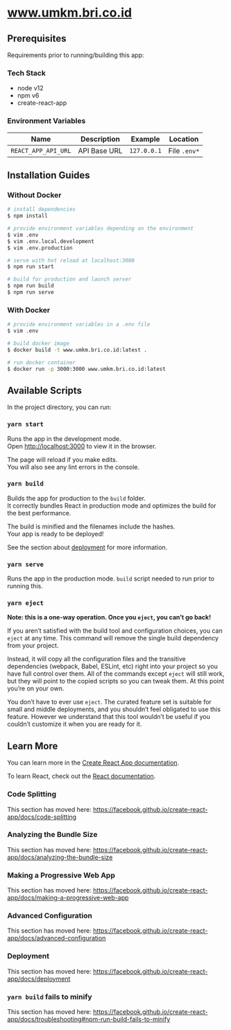 # www.umkm.bri.co.id

## Prerequisites

Requirements prior to running/building this app:

### Tech Stack

* node v12
* npm v6
* create-react-app

### Environment Variables

| Name                | Description  | Example     | Location     |
| ------------------- | ------------ | ----------- | ------------ |
| `REACT_APP_API_URL` | API Base URL | `127.0.0.1` | File `.env*` |

## Installation Guides

### Without Docker

```bash
# install dependencies
$ npm install

# provide environment variables depending on the environment
$ vim .env
$ vim .env.local.development
$ vim .env.production

# serve with hot reload at localhost:3000
$ npm run start

# build for production and launch server
$ npm run build
$ npm run serve
```

### With Docker

```bash
# provide environment variables in a .env file
$ vim .env

# build docker image
$ docker build -t www.umkm.bri.co.id:latest .

# run docker container
$ docker run -p 3000:3000 www.umkm.bri.co.id:latest
```

## Available Scripts

In the project directory, you can run:

### `yarn start`

Runs the app in the development mode.<br />
Open [http://localhost:3000](http://localhost:3000) to view it in the browser.

The page will reload if you make edits.<br />
You will also see any lint errors in the console.

### `yarn build`

Builds the app for production to the `build` folder.<br />
It correctly bundles React in production mode and optimizes the build for the best performance.

The build is minified and the filenames include the hashes.<br />
Your app is ready to be deployed!

See the section about [deployment](https://facebook.github.io/create-react-app/docs/deployment) for more information.

### `yarn serve`

Runs the app in the production mode. `build` script needed to run prior to running this.

### `yarn eject`

**Note: this is a one-way operation. Once you `eject`, you can’t go back!**

If you aren’t satisfied with the build tool and configuration choices, you can `eject` at any time. This command will remove the single build dependency from your project.

Instead, it will copy all the configuration files and the transitive dependencies (webpack, Babel, ESLint, etc) right into your project so you have full control over them. All of the commands except `eject` will still work, but they will point to the copied scripts so you can tweak them. At this point you’re on your own.

You don’t have to ever use `eject`. The curated feature set is suitable for small and middle deployments, and you shouldn’t feel obligated to use this feature. However we understand that this tool wouldn’t be useful if you couldn’t customize it when you are ready for it.

## Learn More

You can learn more in the [Create React App documentation](https://facebook.github.io/create-react-app/docs/getting-started).

To learn React, check out the [React documentation](https://reactjs.org/).

### Code Splitting

This section has moved here: https://facebook.github.io/create-react-app/docs/code-splitting

### Analyzing the Bundle Size

This section has moved here: https://facebook.github.io/create-react-app/docs/analyzing-the-bundle-size

### Making a Progressive Web App

This section has moved here: https://facebook.github.io/create-react-app/docs/making-a-progressive-web-app

### Advanced Configuration

This section has moved here: https://facebook.github.io/create-react-app/docs/advanced-configuration

### Deployment

This section has moved here: https://facebook.github.io/create-react-app/docs/deployment

### `yarn build` fails to minify

This section has moved here: https://facebook.github.io/create-react-app/docs/troubleshooting#npm-run-build-fails-to-minify
